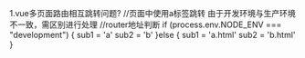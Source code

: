<!-- tip:componens  存放公共的组件 -->
1.vue多页面路由相互跳转问题? //页面中使用a标签跳转
    由于开发环境与生产环境不一致，需区别进行处理
    //router地址判断
    if (process.env.NODE_ENV === "development") {
        sub1 = 'a'
        sub2 = 'b'
    }else {
        sub1 = 'a.html'
        sub2 = 'b.html'
    }

